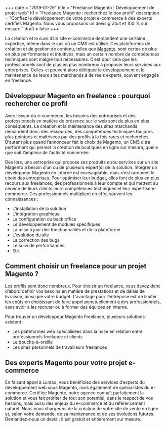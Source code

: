+++
date = "2019-01-29"
title = "Freelance Magento | Développement de projet web"
h1 = "Freelance Magento : recherchez le bon profil"
description = "Confiez le développement de votre projet e-commerce à des experts certifiés Magento. Nous vous proposons un devis gratuit et 100 % sur mesure."
draft = false
+++

La création et le suivi d’un site e-commerce demandent une certaine expertise, même dans le cas où un CMS est utilisé. Ces plateformes de création et de gestion de contenu, telles que [Magento](/ecommerce/cms/magento/), sont certes de plus en plus performantes et intuitives, mais un certain nombre de compétences techniques sont malgré tout nécessaires. C’est pour cela que les professionnels sont de plus en plus nombreux à proposer leurs services aux entreprises. Celles-ci peuvent alors déléguer le développement et la maintenance de leurs sites marchands à de réels experts, souvent engagés en freelance.

## Développeur Magento en freelance : pourquoi rechercher ce profil

Avec l’essor du e-commerce, les besoins des entreprises et des professionnels en matière de présence sur le web sont de plus en plus conséquents. La création et la maintenance des sites marchands demandent donc des ressources, des compétences techniques toujours plus pointues et maîtrisées par des profils à la fois rares et recherchés. D’autant plus quand l’annonceur fait le choix de Magento, un CMS ultra performant qui permet la création de boutiques en ligne sur mesure, quelle que soit l’ampleur de l’activité concernée.

Dès lors, une entreprise qui propose ses produits et/ou services sur un site Magento a besoin d’un ou de plusieurs expert(s) de la solution. Intégrer un développeur Magento en interne est envisageable, mais c’est rarement le choix des entreprises. Pour optimiser leur budget, elles font de plus en plus recours aux freelances, des professionnels à leur compte et qui mettent au service de leurs clients leurs compétences techniques et leur expertise e-commerce. Ces professionnels multiplient en effet souvent les connaissances :

-	L’installation de la solution
-	L’intégration graphique
-	La configuration du back office
-	Le développement de modules spécifiques
-	La mise à jour des fonctionnalités et de la plateforme
-	L’évolution du site
-	La correction des bugs
-	Le suivi de performances
-	Etc.

## Comment choisir un freelance pour un projet Magento ?

Les profils sont donc nombreux. Pour choisir un freelance, vous devez donc d’abord définir vos besoins en matière de prestations et de délais de livraison, ainsi que votre budget. L’avantage pour l’entreprise est de limiter les coûts en choisissant de faire appel ponctuellement à des professionnels, sans avoir à les recruter ou à former des équipes en interne.

Pour trouver un développeur Magento Freelance, plusieurs solutions existent :

-	Les plateformes web spécialisées dans la mise en relation entre professionnels freelance et clients
-	Le bouche-à-oreille
-	Les sites personnels de travailleurs freelances

## Des experts Magento pour votre projet e-commerce

En faisant appel à Lumao, vous bénéficiez des services d’experts du développement web sous Magento, mais également de spécialistes du e-commerce. Certifiée Magento, notre agence connaît parfaitement la solution et vous fait profiter de tout son potentiel, dans le respect de vos besoins, mais aussi des enjeux du e-commerce et du référencement naturel. Nous nous chargeons de la création de votre site de vente en ligne et, selon votre demande, de sa maintenance et de ses évolutions futures. Demandez-nous un devis ; il est gratuit et entièrement sur mesure.
